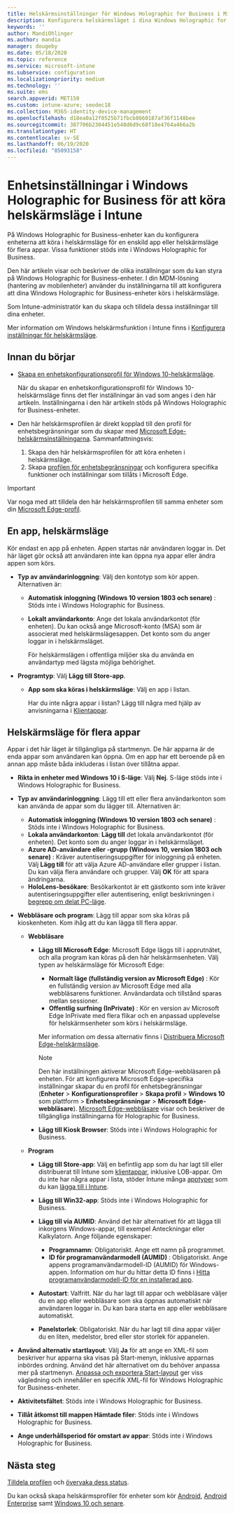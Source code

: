 ```yaml
---
title: Helskärmsinställningar för Windows Holographic for Business i Microsoft Intune – Azure | Microsoft Docs
description: Konfigurera helskärmsläget i dina Windows Holographic for Business-enheter för en app eller för flera appar, anpassa startmenyn, lägg till appar, visa aktivitetsfältet och konfigurera en webbläsare i Microsoft Intune.
keywords: ''
author: MandiOhlinger
ms.author: mandia
manager: dougeby
ms.date: 05/18/2020
ms.topic: reference
ms.service: microsoft-intune
ms.subservice: configuration
ms.localizationpriority: medium
ms.technology: ''
ms.suite: ems
search.appverid: MET150
ms.custom: intune-azure; seodec18
ms.collection: M365-identity-device-management
ms.openlocfilehash: d18ea0a12f0525b71fbcb8660187af36f1148bee
ms.sourcegitcommit: 387706b2304451e548d6d9c68f18e4764a466a2b
ms.translationtype: HT
ms.contentlocale: sv-SE
ms.lasthandoff: 06/19/2020
ms.locfileid: "85093158"
---
```

# <a name="windows-holographic-for-business-device-settings-to-run-as-a-kiosk-in-intune"></a>Enhetsinställningar i Windows Holographic for Business för att köra helskärmsläge i Intune

På Windows Holographic for Business-enheter kan du konfigurera enheterna att köra i helskärmsläge för en enskild app eller helskärmsläge för flera appar. Vissa funktioner stöds inte i Windows Holographic for Business.

Den här artikeln visar och beskriver de olika inställningar som du kan styra på Windows Holographic for Business-enheter. I din MDM-lösning (hantering av mobilenheter) använder du inställningarna till att konfigurera att dina Windows Holographic for Business-enheter körs i helskärmsläge.

Som Intune-administratör kan du skapa och tilldela dessa inställningar till dina enheter.

Mer information om Windows helskärmsfunktion i Intune finns i [Konfigurera inställningar för helskärmsläge](kiosk-settings.md).

## <a name="before-you-begin"></a>Innan du börjar

- [Skapa en enhetskonfigurationsprofil för Windows 10-helskärmsläge](kiosk-settings.md#create-the-profile).

  När du skapar en enhetskonfigurationsprofil för Windows 10-helskärmsläge finns det fler inställningar än vad som anges i den här artikeln. Inställningarna i den här artikeln stöds på Windows Holographic for Business-enheter.

- Den här helskärmsprofilen är direkt kopplad till den profil för enhetsbegränsningar som du skapar med [Microsoft Edge-helskärmsinställningarna](device-restrictions-windows-holographic.md#microsoft-edge-browser). Sammanfattningsvis:

  1. Skapa den här helskärmsprofilen för att köra enheten i helskärmsläge.
  2. Skapa [profilen för enhetsbegränsningar](device-restrictions-windows-holographic.md#microsoft-edge-browser) och konfigurera specifika funktioner och inställningar som tillåts i Microsoft Edge.

> [!IMPORTANT]
> Var noga med att tilldela den här helskärmsprofilen till samma enheter som din [Microsoft Edge-profil](device-restrictions-windows-holographic.md#microsoft-edge-browser).

## <a name="single-app-full-screen-kiosk"></a>En app, helskärmsläge

Kör endast en app på enheten. Appen startas när användaren loggar in. Det här läget gör också att användaren inte kan öppna nya appar eller ändra appen som körs.

- **Typ av användarinloggning**: Välj den kontotyp som kör appen. Alternativen är:

  - **Automatisk inloggning (Windows 10 version 1803 och senare)** : Stöds inte i Windows Holographic for Business.
  - **Lokalt användarkonto**: Ange det lokala användarkontot (för enheten). Du kan också ange Microsoft-konto (MSA) som är associerat med helskärmslägesappen. Det konto som du anger loggar in i helskärmsläget.

    För helskärmslägen i offentliga miljöer ska du använda en användartyp med lägsta möjliga behörighet.

- **Programtyp**: Välj **Lägg till Store-app**.

  - **App som ska köras i helskärmsläge**: Välj en app i listan.

    Har du inte några appar i listan? Lägg till några med hjälp av anvisningarna i [Klientappar](../apps/apps-add.md).

## <a name="multi-app-kiosk"></a>Helskärmsläge för flera appar

Appar i det här läget är tillgängliga på startmenyn. De här apparna är de enda appar som användaren kan öppna. Om en app har ett beroende på en annan app måste båda inkluderas i listan över tillåtna appar.

- **Rikta in enheter med Windows 10 i S-läge**: Välj **Nej**. S-läge stöds inte i Windows Holographic for Business.

- **Typ av användarinloggning**: Lägg till ett eller flera användarkonton som kan använda de appar som du lägger till. Alternativen är:

  - **Automatisk inloggning (Windows 10 version 1803 och senare)** : Stöds inte i Windows Holographic for Business.
  - **Lokala användarkonton**: **Lägg till** det lokala användarkontot (för enheten). Det konto som du anger loggar in i helskärmsläget.
  - **Azure AD-användare eller -grupp (Windows 10, version 1803 och senare)** : Kräver autentiseringsuppgifter för inloggning på enheten. Välj **Lägg till** för att välja Azure AD-användare eller grupper i listan. Du kan välja flera användare och grupper. Välj **OK** för att spara ändringarna.
  - **HoloLens-besökare**: Besökarkontot är ett gästkonto som inte kräver autentiseringsuppgifter eller autentisering, enligt beskrivningen i [begrepp om delat PC-läge](https://docs.microsoft.com/windows/configuration/set-up-shared-or-guest-pc#shared-pc-mode-concepts).

- **Webbläsare och program**: Lägg till appar som ska köras på kioskenheten. Kom ihåg att du kan lägga till flera appar.

  - **Webbläsare**
    - **Lägg till Microsoft Edge**: Microsoft Edge läggs till i apprutnätet, och alla program kan köras på den här helskärmsenheten. Välj typen av helskärmsläge för Microsoft Edge:

      - **Normalt läge (fullständig version av Microsoft Edge)** : Kör en fullständig version av Microsoft Edge med alla webbläsarens funktioner. Användardata och tillstånd sparas mellan sessioner.
      - **Offentlig surfning (InPrivate)** : Kör en version av Microsoft Edge InPrivate med flera flikar och en anpassad upplevelse för helskärmsenheter som körs i helskärmsläge.

      Mer information om dessa alternativ finns i [Distribuera Microsoft Edge-helskärmsläge](https://docs.microsoft.com/microsoft-edge/deploy/microsoft-edge-kiosk-mode-deploy#supported-configuration-types).

      > [!NOTE]
      > Den här inställningen aktiverar Microsoft Edge-webbläsaren på enheten. För att konfigurera Microsoft Edge-specifika inställningar skapar du en profil för enhetsbegränsningar (**Enheter** > **Konfigurationsprofiler** > **Skapa profil** > **Windows 10** som plattform > **Enhetsbegränsningar** > **Microsoft Edge-webbläsare**). [Microsoft Edge-webbläsare](device-restrictions-windows-holographic.md#microsoft-edge-browser) visar och beskriver de tillgängliga inställningarna för Holographic for Business.

    - **Lägg till Kiosk Browser**: Stöds inte i Windows Holographic for Business.

  - **Program**
    - **Lägg till Store-app**: Välj en befintlig app som du har lagt till eller distribuerat till Intune som [klientappar](../apps/apps-add.md), inklusive LOB-appar. Om du inte har några appar i lista, stöder Intune många [apptyper](../apps/apps-add.md) som du kan [lägga till i Intune](../apps/store-apps-windows.md).
    - **Lägg till Win32-app**: Stöds inte i Windows Holographic for Business.
    - **Lägg till via AUMID**: Använd det här alternativet för att lägga till inkorgens Windows-appar, till exempel Anteckningar eller Kalkylatorn. Ange följande egenskaper:

      - **Programnamn**: Obligatoriskt. Ange ett namn på programmet.
      - **ID för programanvändarmodell (AUMID)** : Obligatoriskt. Ange appens programanvändarmodell-ID (AUMID) för Windows-appen. Information om hur du hittar detta ID finns i [Hitta programanvändarmodell-ID för en installerad app](https://docs.microsoft.com/windows-hardware/customize/enterprise/find-the-application-user-model-id-of-an-installed-app).

    - **Autostart**: Valfritt. När du har lagt till appar och webbläsare väljer du en app eller webbläsare som ska öppnas automatiskt när användaren loggar in. Du kan bara starta en app eller webbläsare automatiskt.
    - **Panelstorlek**: Obligatoriskt. När du har lagt till dina appar väljer du en liten, medelstor, bred eller stor storlek för appanelen.

- **Använd alternativ startlayout**: Välj **Ja** för att ange en XML-fil som beskriver hur apparna ska visas på Start-menyn, inklusive apparnas inbördes ordning. Använd det här alternativet om du behöver anpassa mer på startmenyn. [Anpassa och exportera Start-layout](https://docs.microsoft.com/hololens/hololens-kiosk#start-layout-for-hololens) ger viss vägledning och innehåller en specifik XML-fil för Windows Holographic for Business-enheter.

- **Aktivitetsfältet**: Stöds inte i Windows Holographic for Business.
- **Tillåt åtkomst till mappen Hämtade filer**: Stöds inte i Windows Holographic for Business.
- **Ange underhållsperiod för omstart av appar**: Stöds inte i Windows Holographic for Business.

## <a name="next-steps"></a>Nästa steg

[Tilldela profilen](device-profile-assign.md) och [övervaka dess status](device-profile-monitor.md).

Du kan också skapa helskärmsprofiler för enheter som kör [Android](device-restrictions-android.md#kiosk), [Android Enterprise](device-restrictions-android-for-work.md#device-experience) samt [Windows 10 och senare](kiosk-settings-windows.md).
